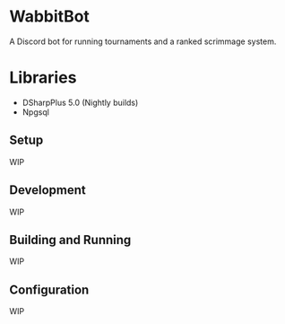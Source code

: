 # WabbitBot

A Discord bot for running tournaments and a ranked scrimmage system.

# Libraries

- DSharpPlus 5.0 (Nightly builds)
- Npgsql

## Setup

WIP

## Development

WIP

## Building and Running

WIP

## Configuration

WIP
